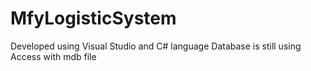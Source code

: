 # MfyLogisticSystem
Developed using Visual Studio and C# language
Database is still using Access with mdb file
